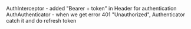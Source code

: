 AuthInterceptor - added "Bearer + token" in Header for authentication
AuthAuthenticator - when we get error 401 "Unauthorized", Authenticator catch it and do refresh token